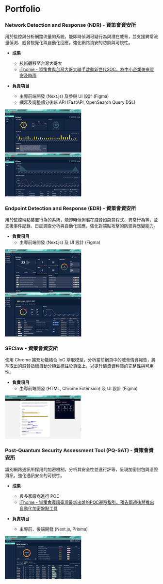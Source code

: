 # Portfolio

### Network Detection and Response (NDR) - 資策會資安所

用於監控與分析網路流量的系統，能即時偵測可疑行為與潛在威脅，並支援異常流量偵測、威脅視覺化與自動化回應，強化網路資安的防禦與可視性。

- **成果**
  - 技術轉移至台灣大哥大
  - [iThome - 資策會與台灣大哥大聯手啟動新世代SOC，為中小企業帶來資安及時雨](https://ithome.com.tw/pr/166374)

- **負責項目**
  - 主導前端開發 (Next.js) 及參與 UI 設計 (Figma)
  - 撰寫及調整部分後端 API (FastAPI, OpenSearch Query DSL)

<img src="images/ndr-1.png" alt="ndr-1" style="width: 49.8%" />
<img src="images/ndr-2.png" alt="ndr-2" style="width: 49.8%" />

### Endpoint Detection and Response (EDR) - 資策會資安所

用於監控端點裝置行為的系統，能即時偵測潛在威脅如惡意程式、異常行為等，並支援事件記錄、日誌調查分析與自動化回應，強化對端點攻擊的防禦與應變能力。

- **負責項目**
  - 主導前端開發 (Next.js) 及 UI 設計 (Figma)

<img src="images/edr-1.png" alt="edr-1" style="width: 49.8%" />
<img src="images/edr-2.png" alt="edr-2" style="width: 49.8%" />

### SEClaw - 資策會資安所

使用 Chrome 擴充功能結合 IoC 萃取模型，分析當前網頁中的威脅情資報告，將萃取出的威脅指標自動分類並標註於頁面上，以提升情資資料庫的完整性與可用性。

- **負責項目**
  - 主導前端開發 (HTML, Chrome Extension) 及 UI 設計 (Figma)

<img src="images/seclaw.png" alt="seclaw" style="width: 49.8%" />

### Post-Quantum Security Assessment Tool (PQ-SAT) - 資策會資安所

識別網路通訊所採用的加密機制，分析其安全性並進行評等，呈現加密封包與憑證資訊，強化通訊安全的可視性。

- **成果**
  - 與多家廠商進行 POC
  - [iThome - 資策會導讀臺灣最新出爐的PQC遷移指引，預告兩週後將推出自動化加密盤點工具](https://www.ithome.com.tw/news/168489)

- **負責項目**
  - 主導前、後端開發 (Next.js, Prisma)

<img src="images/pq-sat.png" alt="pq-sat" style="width: 49.8%" />

